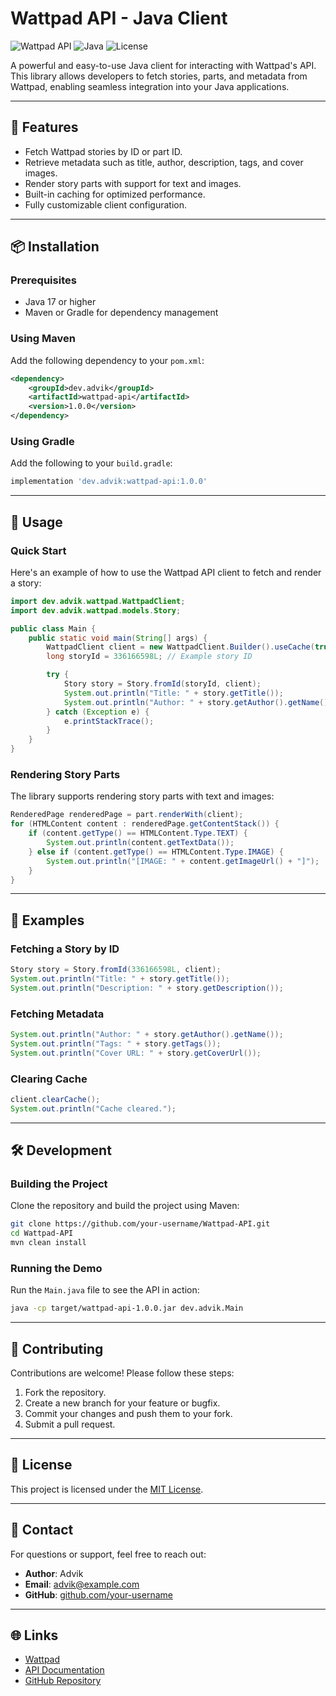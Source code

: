 
# Wattpad API - Java Client

![Wattpad API](https://img.shields.io/badge/Wattpad-API-orange?style=for-the-badge)
![Java](https://img.shields.io/badge/Java-17+-blue?style=for-the-badge)
![License](https://img.shields.io/badge/License-MIT-green?style=for-the-badge)

A powerful and easy-to-use Java client for interacting with Wattpad's API. This library allows developers to fetch stories, parts, and metadata from Wattpad, enabling seamless integration into your Java applications.

---

## 🌟 Features

- Fetch Wattpad stories by ID or part ID.
- Retrieve metadata such as title, author, description, tags, and cover images.
- Render story parts with support for text and images.
- Built-in caching for optimized performance.
- Fully customizable client configuration.

---

## 📦 Installation

### Prerequisites
- Java 17 or higher
- Maven or Gradle for dependency management

### Using Maven
Add the following dependency to your `pom.xml`:
```xml
<dependency>
    <groupId>dev.advik</groupId>
    <artifactId>wattpad-api</artifactId>
    <version>1.0.0</version>
</dependency>
```

### Using Gradle
Add the following to your `build.gradle`:
```gradle
implementation 'dev.advik:wattpad-api:1.0.0'
```

---

## 🚀 Usage

### Quick Start
Here's an example of how to use the Wattpad API client to fetch and render a story:

```java
import dev.advik.wattpad.WattpadClient;
import dev.advik.wattpad.models.Story;

public class Main {
    public static void main(String[] args) {
        WattpadClient client = new WattpadClient.Builder().useCache(true).build();
        long storyId = 336166598L; // Example story ID

        try {
            Story story = Story.fromId(storyId, client);
            System.out.println("Title: " + story.getTitle());
            System.out.println("Author: " + story.getAuthor().getName());
        } catch (Exception e) {
            e.printStackTrace();
        }
    }
}
```

### Rendering Story Parts
The library supports rendering story parts with text and images:
```java
RenderedPage renderedPage = part.renderWith(client);
for (HTMLContent content : renderedPage.getContentStack()) {
    if (content.getType() == HTMLContent.Type.TEXT) {
        System.out.println(content.getTextData());
    } else if (content.getType() == HTMLContent.Type.IMAGE) {
        System.out.println("[IMAGE: " + content.getImageUrl() + "]");
    }
}
```

---

## 📖 Examples

### Fetching a Story by ID
```java
Story story = Story.fromId(336166598L, client);
System.out.println("Title: " + story.getTitle());
System.out.println("Description: " + story.getDescription());
```

### Fetching Metadata
```java
System.out.println("Author: " + story.getAuthor().getName());
System.out.println("Tags: " + story.getTags());
System.out.println("Cover URL: " + story.getCoverUrl());
```

### Clearing Cache
```java
client.clearCache();
System.out.println("Cache cleared.");
```

---

## 🛠️ Development

### Building the Project
Clone the repository and build the project using Maven:
```bash
git clone https://github.com/your-username/Wattpad-API.git
cd Wattpad-API
mvn clean install
```

### Running the Demo
Run the `Main.java` file to see the API in action:
```bash
java -cp target/wattpad-api-1.0.0.jar dev.advik.Main
```

---

## 🤝 Contributing

Contributions are welcome! Please follow these steps:
1. Fork the repository.
2. Create a new branch for your feature or bugfix.
3. Commit your changes and push them to your fork.
4. Submit a pull request.

---

## 📜 License

This project is licensed under the [MIT License](LICENSE.txt).

---

## 💬 Contact

For questions or support, feel free to reach out:
- **Author**: Advik
- **Email**: advik@example.com
- **GitHub**: [github.com/your-username](https://github.com/your-username)

---

## 🌐 Links

- [Wattpad](https://www.wattpad.com)
- [API Documentation](https://www.wattpad.com/api-docs)
- [GitHub Repository](https://github.com/your-username/Wattpad-API)
